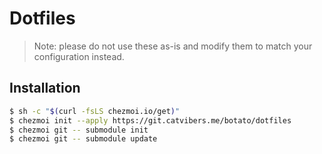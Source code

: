 # Dotfiles

> Note: please do not use these as-is and modify them to match your configuration instead.

## Installation

```sh
$ sh -c "$(curl -fsLS chezmoi.io/get)"
$ chezmoi init --apply https://git.catvibers.me/botato/dotfiles
$ chezmoi git -- submodule init
$ chezmoi git -- submodule update
```
